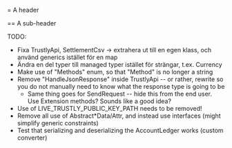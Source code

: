 = A header

== A sub-header


TODO:
* Fixa TrustlyApi, SettlementCsv -> extrahera ut till en egen klass, och använd generics istället för en map
* Ändra en del typer till managed typer istället för strängar, t.ex. Currency
* Make use of "Methods" enum, so that "Method" is no longer a string
* Remove "HandleJsonResponse" inside TrustlyApi -- or rather, rewrite so you do not manually need to know what the response type is going to be
    * Same thing goes for SendRequest -- hide this from the end user. Use Extension methods? Sounds like a good idea?
* Use of LIVE_TRUSTLY_PUBLIC_KEY_PATH needs to be removed!
* Remove all use of Abstract*Data/Attr, and instead use interfaces (might simplify generic constraints)
* Test that serializing and deserializing the AccountLedger works (custom converter)